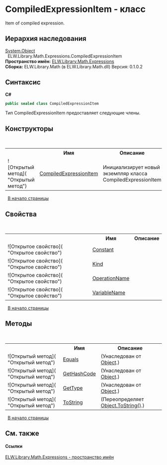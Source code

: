 # CompiledExpressionItem - класс
 

Item of compiled expression.


## Иерархия наследования
<a href="http://msdn2.microsoft.com/ru-ru/library/e5kfa45b" target="_blank">System.Object</a><br />&nbsp;&nbsp;ELW.Library.Math.Expressions.CompiledExpressionItem<br />
**Пространство имён:**&nbsp;<a href="N_ELW_Library_Math_Expressions">ELW.Library.Math.Expressions</a><br />**Сборка:**&nbsp;ELW.Library.Math (в ELW.Library.Math.dll) Версия: 0.1.0.2

## Синтаксис

**C#**<br />
``` C#
public sealed class CompiledExpressionItem
```

Тип CompiledExpressionItem предоставляет следующие члены.


## Конструкторы
&nbsp;<table><tr><th></th><th>Имя</th><th>Описание</th></tr><tr><td>![Открытый метод]( "Открытый метод")</td><td><a href="M_ELW_Library_Math_Expressions_CompiledExpressionItem__ctor">CompiledExpressionItem</a></td><td>
Инициализирует новый экземпляр класса CompiledExpressionItem</td></tr></table>&nbsp;
<a href="#compiledexpressionitem---класс">В начало страницы</a>

## Свойства
&nbsp;<table><tr><th></th><th>Имя</th><th>Описание</th></tr><tr><td>![Открытое свойство]( "Открытое свойство")</td><td><a href="P_ELW_Library_Math_Expressions_CompiledExpressionItem_Constant">Constant</a></td><td /></tr><tr><td>![Открытое свойство]( "Открытое свойство")</td><td><a href="P_ELW_Library_Math_Expressions_CompiledExpressionItem_Kind">Kind</a></td><td /></tr><tr><td>![Открытое свойство]( "Открытое свойство")</td><td><a href="P_ELW_Library_Math_Expressions_CompiledExpressionItem_OperationName">OperationName</a></td><td /></tr><tr><td>![Открытое свойство]( "Открытое свойство")</td><td><a href="P_ELW_Library_Math_Expressions_CompiledExpressionItem_VariableName">VariableName</a></td><td /></tr></table>&nbsp;
<a href="#compiledexpressionitem---класс">В начало страницы</a>

## Методы
&nbsp;<table><tr><th></th><th>Имя</th><th>Описание</th></tr><tr><td>![Открытый метод]( "Открытый метод")</td><td><a href="http://msdn2.microsoft.com/ru-ru/library/bsc2ak47" target="_blank">Equals</a></td><td> (Унаследован от <a href="http://msdn2.microsoft.com/ru-ru/library/e5kfa45b" target="_blank">Object</a>.)</td></tr><tr><td>![Открытый метод]( "Открытый метод")</td><td><a href="http://msdn2.microsoft.com/ru-ru/library/zdee4b3y" target="_blank">GetHashCode</a></td><td> (Унаследован от <a href="http://msdn2.microsoft.com/ru-ru/library/e5kfa45b" target="_blank">Object</a>.)</td></tr><tr><td>![Открытый метод]( "Открытый метод")</td><td><a href="http://msdn2.microsoft.com/ru-ru/library/dfwy45w9" target="_blank">GetType</a></td><td> (Унаследован от <a href="http://msdn2.microsoft.com/ru-ru/library/e5kfa45b" target="_blank">Object</a>.)</td></tr><tr><td>![Открытый метод]( "Открытый метод")</td><td><a href="M_ELW_Library_Math_Expressions_CompiledExpressionItem_ToString">ToString</a></td><td> (Переопределяет <a href="http://msdn2.microsoft.com/ru-ru/library/7bxwbwt2" target="_blank">Object.ToString()</a>.)</td></tr></table>&nbsp;
<a href="#compiledexpressionitem---класс">В начало страницы</a>

## См. также


#### Ссылки
<a href="N_ELW_Library_Math_Expressions">ELW.Library.Math.Expressions - пространство имён</a><br />